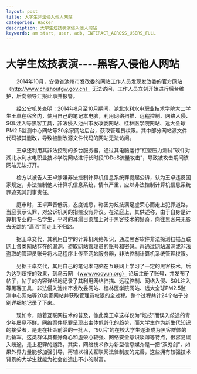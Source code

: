 ```yaml
---
layout: post
title: 大学生非法侵入他人网站
categories: Hacker
description: 大学生炫技表演侵入他人网站
keywords: am start, user, adb, INTERACT_ACROSS_USERS_FULL
---
```


# 大学生炫技表演----黑客入侵他人网站

&emsp;&emsp;2014年10月，安徽省池州市发改委的网站工作人员发现发改委的官方网站 （http://www.chizhoufgw.gov.cn） 无法访问，工作人员立刻开始进行后台维护，后向领导汇报此事并报警。

&emsp;&emsp;经公安机关查明：2014年8月至10月期间，湖北水利水电职业技术学院大二学生王卓在宿舍内，使用自己的笔记本电脑，利用网络扫描、远程控制、网络入侵、SQL注入等黑客工具，非法侵入池州市发改委网站、桂林医学院网站、远大全球PM2.5监测中心网站等20余家网站后台，获取管理员权限。其中部分网站源文件代码被其删改，导致被删改源文件代码的网站无法访问。

&emsp;&emsp;王卓还利用其非法控制的多台服务器，通过其电脑运行“红盟压力测试”软件对湖北水利水电职业技术学院网站进行长时段“DDoS流量攻击”，导致被攻击期间该网站无法打开。

&emsp;&emsp;检方以被告人王卓涉嫌非法控制计算机信息系统罪提起公诉，认为王卓违反国家规定，非法控制他人计算机信息系统，情节严重，应以非法控制计算机信息系统罪追究其刑事责任。

&emsp;&emsp;庭审时，王卓声音低沉，态度诚恳，称因为炫技满足虚荣心而走上犯罪道路，当庭表示认罪，对公诉机关的指控没有异议。在法庭上，其供述称，由于自身是计算机专业的一名学生，平时的耳濡目染加上对于黑客技术的好奇，向往黑客来无影去无踪的“潇洒”而走上不归路。

&emsp;&emsp;据王卓交代，其利用自学的计算机网络知识，通过黑客软件非法探测扫描互联网上各类网站存在的漏洞，盗取网站管理员的账号和密码。再通过网站漏洞或非法盗取的管理员账号将木马程序上传至网站服务器，非法控制计算机系统管理权限。

&emsp;&emsp;另据王卓交代，其用自己的笔记本电脑在互联网上学习了一定的黑客技术，后为达到炫技的效果，到乌云网 （www.wooyun.org） 论坛注册了账号，并发布了帖子，帖子的内容详细地记录了其利用网络扫描、远程控制、网络入侵、SQL注入等黑客工具，非法侵入池州市发改委网站、桂林医学院网站、远大全球PM2.5监测中心网站等20余家网站并获取管理员权限的全过程。整个过程共计24个帖子分别详细地记录了下来。

&emsp;&emsp;现如今，随着互联网技术的普及，像此案王卓这样仅为“炫技”而误入歧途的青少年屡见不鲜。网络案件犯罪呈现出主体低龄化的趋势，而大学生作为新生代知识的接受者，是走在社会前沿的一批人，“90后”的在校大学生逐渐成为黑客群体的后备军。这类群体具有好奇心和虚荣心较强、网络安全意识淡薄等特点，很容易误入歧途，走上犯罪的道路。其实，网络技术作为新型信息媒介是一把“双刃剑”，如果外界力量能够加强引导，再辅以相关互联网法律制度的完善，这些拥有较强技术背景的大学生就能为社会创造出不小的财富。

-------
